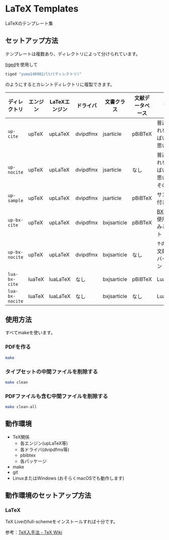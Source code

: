 # LaTeX Templates

LaTeXのテンプレート集

## セットアップ方法

テンプレートは複数あり、ディレクトリによって分けられています。

[tiged](https://github.com/tiged/tiged)を使用して

```sh
tiged "yuma140902/lt/(ディレクトリ)"
```

のようにするとカレントディレクトリに複製できます。

| ディレクトリ               | エンジン | LaTeXエンジン | ドライバ | 文書クラス  | 文献データベース |  説明 |
|----------------------------|----------|---------------|----------|-------------|------------------|------|
| `up-cite`                  | upTeX    | upLaTeX       | dvipdfmx | jsarticle   | pBiBTeX          | 普通はこれを使えばいいと思います |
| `up-nocite`                | upTeX    | upLaTeX       | dvipdfmx | jsarticle   | なし             | 普通はこれを使えばいいと思いますその2 |
| `up-sample`                | upTeX    | upLaTeX       | dvipdfmx | jsarticle   | pBiBTeX          | サンプル付きです |
| `up-bx-cite`               | upTeX    | upLaTeX       | dvipdfmx | bxjsarticle | pBiBTeX          | [BXjscls](https://texwiki.texjp.org/BXjscls)を使用してみるテスト |
| `up-bx-nocite`             | upTeX    | upLaTeX       | dvipdfmx | bxjsarticle | なし             | ↑の参考文献なしバージョン |
| `lua-bx-cite`              | luaTeX   | luaLaTeX      | なし     | bxjsarticle | pBiBTeX          | LuaLaTeX |
| `lua-bx-nocite`            | luaTeX   | luaLaTeX      | なし     | bxjsarticle | なし             | LuaLaTeX |


## 使用方法

すべてmakeを使います。

### PDFを作る

```sh
make
```

### タイプセットの中間ファイルを削除する

```sh
make clean
```

### PDFファイルも含む中間ファイルを削除する

```sh
make clean-all
```

## 動作環境

- TeX関係
  - 各エンジン(upLaTeX等)
  - 各ドライバ(dvipdfmx等)
  - pbibtex
  - 各パッケージ
- make
- git
- LinuxまたはWindows (おそらくmacOSでも動作します)

## 動作環境のセットアップ方法

### LaTeX

TeX Liveのfull-schemeをインストールすれば十分です。

参考：[TeX入手法 - TeX Wiki](https://texwiki.texjp.org/?TeX入手法)

